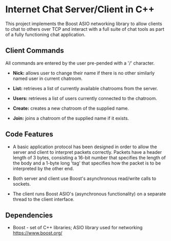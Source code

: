 # Internet Chat Server/Client in C++

This project implements the Boost ASIO networking library to allow clients to chat to others over TCP and interact with a full suite of chat tools as part of a fully functioning chat application.

## Client Commands

All commands are entered by the user pre-pended with a '/' character.

* **Nick:** allows user to change their name if there is no other similarly named user in current chatroom.

* **List:** retrieves a list of currently available chatrooms from the server.

* **Users:** retrieves a list of users currently connected to the chatroom.

* **Create:** creates a new chatroom of the supplied name.

* **Join:** joins a chatroom of the supplied name if it exists.

## Code Features

* A basic application protocol has been designed in order to allow the server and client to interpret packets correctly. Packets have a header length of 3 bytes, consisting a 16-bit number that specifies the length of the body and a 1-byte long 'tag' that specifies how the packet is to be interpreted by the other end.

* Both server and client use Boost's asynchronous read/write calls to sockets.

* The client runs Boost ASIO's (asynchronous functionality) on a separate thread to the client interface.

## Dependencies

* Boost - set of C++ libraries; ASIO library used for networking https://www.boost.org/